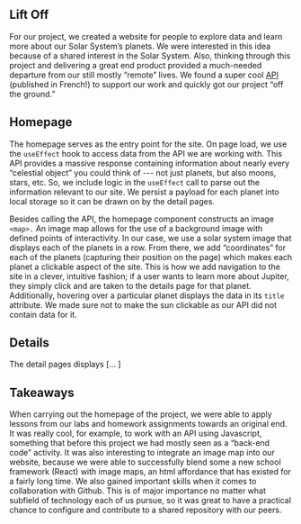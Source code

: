 ## Lift Off 

For our project, we created a website for people to explore data and learn more about our Solar System’s planets. We were interested in this idea because of a shared interest in the Solar System. Also, thinking through this project and delivering a great end product provided a much-needed departure from our still mostly “remote” lives. We found a super cool [API](https://api.le-systeme-solaire.net/rest/bodies) (published in French!) to support our work and quickly got our project “off the ground.”

## Homepage 

The homepage serves as the entry point for the site. On page load, we use the `useEffect` hook to access data from the API we are working with. This API provides a massive response containing information about nearly every “celestial object” you could think of --- not just planets, but also moons, stars, etc. So, we include logic in the `useEffect` call to parse out the information relevant to our site. We persist a payload for each planet into local storage so it can be drawn on by the detail pages.

Besides calling the API, the homepage component constructs an image `<map>.` An image map allows for the use of a background image with defined points of interactivity. In our case, we use a solar system image that displays each of the planets in a row. From there, we add “coordinates” for each of the planets (capturing their position on the page) which makes each planet a clickable aspect of the site. This is how we add navigation to the site in a clever, intuitive fashion; if a user wants to learn more about Jupiter, they simply click and are taken to the details page for that planet. Additionally, hovering over a particular planet displays the data in its `title` attribute. We made sure not to make the sun clickable as our API did not contain data for it.

## Details

The detail pages displays [... ]

## Takeaways

When carrying out the homepage of the project, we were able to apply lessons from our labs and homework assignments towards an original end. It was really cool, for example, to work with an API using Javascript, something that before this project we had mostly seen as a “back-end code” activity. It was also interesting to integrate an image map into our website, because we were able to successfully blend some a new school framework (React) with image maps, an html affordance that has existed for a fairly long time. We also gained important skills when it comes to collaboration with Github. This is of major importance no matter what subfield of technology each of us pursue, so it was great to have a practical chance to configure and contribute to a shared repository with our peers. 